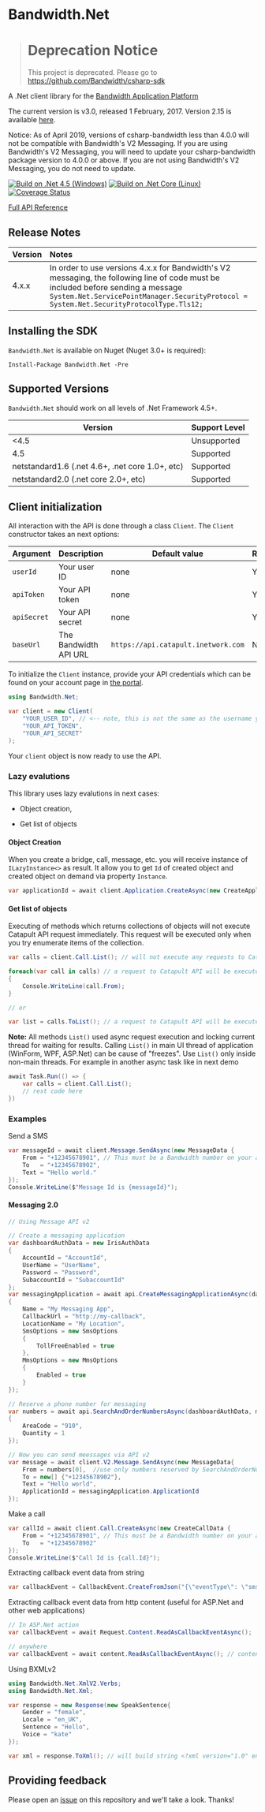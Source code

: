 # Bandwidth.Net

> # Deprecation Notice
> This project is deprecated. Please go to https://github.com/Bandwidth/csharp-sdk

A .Net client library for the [Bandwidth Application Platform](http://bandwidth.com/products/application-platform?utm_medium=social&utm_source=github&utm_campaign=dtolb&utm_content=_)

The current version is v3.0, released 1 February, 2017. Version 2.15 is available  [here](https://github.com/bandwidthcom/csharp-bandwidth/tree/v2.15).

Notice: As of April 2019, versions of csharp-bandwidth less than 4.0.0 will not be compatible with Bandwidth's V2 Messaging. If you are using Bandwidth's V2 Messaging, you will need to update your csharp-bandwidth package version to 4.0.0 or above. If you are not using Bandwidth's V2 Messaging, you do not need to update. 

[![Build on .Net 4.5 (Windows)](https://ci.appveyor.com/api/projects/status/bhv8hs3fx9k6c33i?svg=true)](https://ci.appveyor.com/project/Bandwidth/csharp-bandwidth)
[![Build on .Net Core (Linux)](https://travis-ci.org/Bandwidth/csharp-bandwidth.svg)](https://travis-ci.org/Bandwidth/csharp-bandwidth)
[![Coverage Status](https://coveralls.io/repos/github/Bandwidth/csharp-bandwidth/badge.svg)](https://coveralls.io/github/Bandwidth/csharp-bandwidth)

[Full API Reference](src/Bandwidth.Net/Help/Home.md)

## Release Notes
| Version | Notes |
|:---|:---|
| 4.x.x | In order to use versions 4.x.x for Bandwidth's V2 messaging, the following line of code must be included before sending a message `System.Net.ServicePointManager.SecurityProtocol = System.Net.SecurityProtocolType.Tls12;` |

## Installing the SDK

`Bandwidth.Net` is available on Nuget (Nuget 3.0+ is required):

    Install-Package Bandwidth.Net -Pre

## Supported Versions
`Bandwidth.Net` should work on all levels of .Net Framework 4.5+.

| Version | Support Level |
|---------|---------------|
| <4.5 | Unsupported |
| 4.5 | Supported |
| netstandard1.6 (.net 4.6+, .net core 1.0+, etc)  | Supported |
| netstandard2.0 (.net core 2.0+, etc)  | Supported |

## Client initialization

All interaction with the API is done through a class `Client`. The `Client` constructor takes an next options:

| Argument  | Description           | Default value                       | Required |
|-------------|-----------------------|-------------------------------------|----------|
| `userId`    | Your user ID | none                         | Yes      |
| `apiToken`  | Your API token        | none                         | Yes      |
| `apiSecret` | Your API secret       | none                         | Yes      |
| `baseUrl`   | The Bandwidth API URL  | `https://api.catapult.inetwork.com` | No       |

To initialize the `Client` instance, provide your API credentials which can be found on your account page in [the portal](https://catapult.inetwork.com/pages/catapult.jsf).

```csharp
using Bandwidth.Net;

var client = new Client(
    "YOUR_USER_ID", // <-- note, this is not the same as the username you used to login to the portal
    "YOUR_API_TOKEN",
    "YOUR_API_SECRET"
);
```

Your `client` object is now ready to use the API.

### Lazy evalutions

This library uses lazy evalutions in next cases:
    
- Object creation,
    
- Get list of objects

#### Object Creation

When you create a bridge, call, message, etc. you will receive instance of `ILazyInstance<>` as result. It allow you to get `Id` of created object and created object on demand via property `Instance`.

```csharp
var applicationId = await client.Application.CreateAsync(new CreateApplicationData {Name = "MyFirstApp"});

```

#### Get list of objects

Executing of methods which returns collections of objects will not execute Catapult API request immediately. This request will be executed only when you try enumerate items of the collection.

```csharp
var calls = client.Call.List(); // will not execute any requests to Catapult API here

foreach(var call in calls) // a request to Catapult API will be executed here
{
    Console.WriteLine(call.From);
}

// or

var list = calls.ToList(); // a request to Catapult API will be executed here

```

**Note:** All methods `List()` used async request execution and locking current thread for waiting for results. Calling `List()` in main UI thread of application (WinForm, WPF, ASP.Net) can be cause of "freezes".
Use `List()` only inside non-main threads. For example in another async task like in next demo
```csharp
await Task.Run(() => {
    var calls = client.Call.List();
    // rest code here
})
```



### Examples

Send a SMS

```csharp
var messageId = await client.Message.SendAsync(new MessageData {
    From = "+12345678901", // This must be a Bandwidth number on your account
    To   = "+12345678902",
    Text = "Hello world."
});
Console.WriteLine($"Message Id is {messageId}");
```

#### Messaging 2.0

```csharp
// Using Message API v2

// Create a messaging application
var dashboardAuthData = new IrisAuthData
{
    AccountId = "AccountId",
    UserName = "UserName",
    Password = "Password",
    SubaccountId = "SubaccountId"
};
var messagingApplication = await api.CreateMessagingApplicationAsync(dashboardAuthData, new CreateMessagingApplicationData
{
    Name = "My Messaging App",
    CallbackUrl = "http://my-callback",
    LocationName = "My Location",
    SmsOptions = new SmsOptions
    {
        TollFreeEnabled = true
    },
    MmsOptions = new MmsOptions
    {
        Enabled = true
    }
});

// Reserve a phone number for messaging
var numbers = await api.SearchAndOrderNumbersAsync(dashboardAuthData, messagingApplication, new AreaCodeSearchAndOrderNumbersQuery
{
    AreaCode = "910",
    Quantity = 1
});

// Now you can send meessages via API v2
var message = await client.V2.Message.SendAsync(new MessageData{ 
    From = numbers[0],  //use only numbers reserved by SearchAndOrderNumbersAsync()
    To = new[] {"+12345678902"},
    Text = "Hello world",
    ApplicationId = messagingApplication.ApplicationId
});

```

Make a call

```csharp
var callId = await client.Call.CreateAsync(new CreateCallData {
    From = "+12345678901", // This must be a Bandwidth number on your account
    To   = "+12345678902"
});
Console.WriteLine($"Call Id is {call.Id}");
```

Extracting callback event data from string

```csharp
var callbackEvent = CallbackEvent.CreateFromJson("{\"eventType\": \"sms\"}");
```

Extracting callback event data from http content (useful for ASP.Net and other web applications)

```csharp
// In ASP.Net action
var callbackEvent = await Request.Content.ReadAsCallbackEventAsync();

// anywhere
var callbackEvent = await content.ReadAsCallbackEventAsync(); // content is instance of HttpContent

```

Using BXMLv2

```csharp
using Bandwidth.Net.XmlV2.Verbs;
using Bandwidth.Net.Xml;

var response = new Response(new SpeakSentence{
	Gender = "female",
	Locale = "en_UK",
	Sentence = "Hello",
	Voice = "kate"
});

var xml = response.ToXml(); // will build string <?xml version="1.0" encoding="utf-8"?><Response><SpeakSentence gender="female" locale="en_UK" voice="kate">Hello</SpeakSentence></Response>
```

## Providing feedback

Please open an [issue](https://github.com/Bandwidth/csharp-bandwidth/issues) on this repository and we'll take a look. Thanks!
